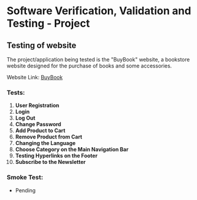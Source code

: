 # Software Verification, Validation and Testing - Project

## Testing of website

The project/application being tested is the "BuyBook" website, a bookstore website designed for the purchase of books and some accessories.

Website Link: [BuyBook](https://buybook.ba/)

### Tests:

1. **User Registration**
2. **Login**
3. **Log Out**
4. **Change Password**
5. **Add Product to Cart**
6. **Remove Product from Cart**
7. **Changing the Language**
8. **Choose Category on the Main Navigation Bar**
9. **Testing Hyperlinks on the Footer**
10. **Subscribe to the Newsletter**

### Smoke Test:

- Pending

